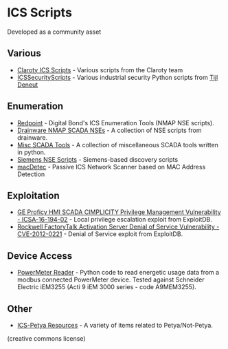 # ICS Scripts

Developed as a community asset

## Various

- [Claroty ICS Scripts](https://github.com/claroty/ICSSecurityTools) - Various scripts from the Claroty team
- [ICSSecurityScripts](https://github.com/tijldeneut/ICSSecurityScripts) - Various industrial security Python scripts from [Tijl Deneut](https://github.com/tijldeneut)

## Enumeration

- [Redpoint](https://github.com/digitalbond/Redpoint) - Digital Bond's ICS Enumeration Tools (NMAP NSE scripts).
- [Drainware NMAP SCADA NSEs](https://github.com/drainware/nmap-scada) - A collection of NSE scripts from drainware.
- [Misc SCADA Tools](https://github.com/atimorin/scada-tools) - A collection of miscellaneous SCADA tools written in python.
- [Siemens NSE Scripts](https://github.com/jpalanco/nmap-scada) - Siemens-based discovery scripts
- [macDetec](https://github.com/hsainnos/macDetec) - Passive ICS Network Scanner based on MAC Address Detection

## Exploitation

- [GE Proficy HMI SCADA CIMPLICITY Privilege Management Vulnerability - ICSA-16-194-02](https://github.com/offensive-security/exploit-database/blob/master/exploits/windows/local/40069.cpp) - Local privilege escalation exploit from ExploitDB.
- [Rockwell FactoryTalk Activation Server Denial of Service Vulnerability - CVE-2012-0221](https://github.com/offensive-security/exploit-database/blob/master/exploits/multiple/dos/36570.txt) - Denial of Service exploit from ExploitDB.

## Device Access

- [PowerMeter Reader](https://github.com/lucab85/PowerMeter-Reader) - Python code to read energetic usage data from a modbus connected PowerMeter device. Tested against Schneider Electric iEM3255 (Acti 9 iEM 3000 series - code A9MEM3255).

## Other

- [ICS-Petya Resources](https://github.com/arobinsongit/ICS-Petya) - A variety of items related to Petya/Not-Petya.

(creative commons license)
